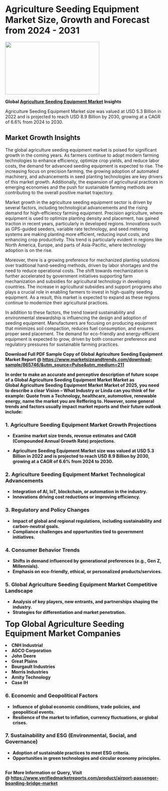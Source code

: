 <H1>Agriculture Seeding Equipment Market Size, Growth and Forecast from 2024 - 2031</H1><img class="aligncenter size-medium wp-image-584254" src="https://thirdeyenews.in/wp-content/uploads/2024/09/Global-Market-Research-300x168.jpeg" alt="" width="300" height="168" /><p><strong>Global&nbsp;<a href="https://www.marketsizeandtrends.com/download-sample/865746/&amp;utm_source=Pulse&amp;utm_medium=211">Agriculture Seeding Equipment Market</a> Insights</strong></p><p>Agriculture Seeding Equipment Market size was valued at USD 5.3 Billion in 2022 and is projected to reach USD 8.9 Billion by 2030, growing at a CAGR of 6.6% from 2024 to 2030.</p><p><h2>Market Growth Insights</h2> <p>The global agriculture seeding equipment market is poised for significant growth in the coming years. As farmers continue to adopt modern farming technologies to enhance efficiency, optimize crop yields, and reduce labor costs, the demand for advanced seeding equipment is expected to rise. The increasing focus on precision farming, the growing adoption of automated machinery, and advancements in seed planting technologies are key drivers of this market growth. Additionally, the expansion of agricultural practices in emerging economies and the push for sustainable farming methods are contributing to the overall positive market trajectory.</p> <p><strong></strong></p> <p>Market growth in the agriculture seeding equipment sector is driven by several factors, including technological advancements and the rising demand for high-efficiency farming equipment. Precision agriculture, where equipment is used to optimize planting density and placement, has gained traction in recent years, particularly in developed regions. Innovations such as GPS-guided seeders, variable rate technology, and seed metering systems are making planting more efficient, reducing input costs, and enhancing crop productivity. This trend is particularly evident in regions like North America, Europe, and parts of Asia-Pacific, where technology adoption is on the rise.</p> <p>Moreover, there is a growing preference for mechanized planting solutions over traditional hand-seeding methods, driven by labor shortages and the need to reduce operational costs. The shift towards mechanization is further accelerated by government initiatives supporting farm mechanization and subsidies for agricultural technology in developing countries. The increase in agricultural subsidies and support programs also plays a crucial role in enabling farmers to invest in high-quality seeding equipment. As a result, this market is expected to expand as these regions continue to modernize their agricultural practices.</p> <p>In addition to these factors, the trend toward sustainability and environmental stewardship is influencing the design and adoption of seeding equipment. Manufacturers are focusing on producing equipment that minimizes soil compaction, reduces fuel consumption, and ensures proper seed placement. The demand for eco-friendly and energy-efficient equipment is expected to grow, driven by both consumer preference and regulatory pressures for sustainable farming practices.</p> <p><strong></p><p><span class=""><strong>Download Full PDF Sample Copy of Global Agriculture Seeding Equipment Market Report</strong> @ <a href="https://www.marketsizeandtrends.com/download-sample/865746/&amp;utm_source=Pulse&amp;utm_medium=211" target="_blank">https://www.marketsizeandtrends.com/download-sample/865746/&amp;utm_source=Pulse&amp;utm_medium=211</a></span></p><p>In order to make an accurate and perceptive description of future scope of a Global&nbsp;Agriculture Seeding Equipment Market Market as Global&nbsp;Agriculture Seeding Equipment Market Market of 2025, you need to describe a clear Vision &ndash; What Industry or Linda can you think of for example: Quote from a Technology, healthcare, automotive, renewable energy, name the market you are Reffering to. However, some general trends and factors usually impact market reports and their future outlook include:</p><h3>1.&nbsp;<strong>Agriculture Seeding Equipment Market Growth Projections</strong></h3><ul><li>Examine market size trends, revenue estimates and CAGR (Compounded Annual Growth Rate) projections.</li><li><p>Agriculture Seeding Equipment Market size was valued at USD 5.3 Billion in 2022 and is projected to reach USD 8.9 Billion by 2030, growing at a CAGR of 6.6% from 2024 to 2030.</p></li></ul><h3>2.&nbsp;<strong>Agriculture Seeding Equipment Market Technological Advancements</strong></h3><ul><li>Integration of AI, IoT, blockchain, or automation in the industry.</li><li>Innovations driving cost reductions or improving efficiency.</li></ul><h3>3.&nbsp;<strong>Regulatory and Policy Changes</strong></h3><ul><li>Impact of global and regional regulations, including sustainability and carbon-neutral goals.</li><li>Compliance challenges and opportunities tied to government initiatives.</li></ul><h3>4.&nbsp;<strong>Consumer Behavior Trends</strong></h3><ul><li>Shifts in demand influenced by generational preferences (e.g., Gen Z, Millennials).</li><li>Emphasis on eco-friendly, ethical, or personalized products/services.</li></ul><h3>5.&nbsp;<strong>Global Agriculture Seeding Equipment Market Competitive Landscape</strong></h3><ul><li>Analysis of key players, new entrants, and partnerships shaping the industry.</li><li>Strategies for differentiation and market penetration.</li></ul><p data-pm-slice="1 1 []"><span style="color: inherit; font-family: inherit; font-size: 25px;">Top Global Agriculture Seeding Equipment Market Companies</span></p><div class="" data-test-id=""><p><li>CNH Industrial</li><li> AGCO Corporation</li><li> John Deere</li><li> Great Plains</li><li> Bourgault Industries</li><li> Morris Industries</li><li> Amity Technology</li><li> Case IH</li></p></div><h3>6.&nbsp;<strong>Economic and Geopolitical Factors</strong></h3><ul><li>Influence of global economic conditions, trade policies, and geopolitical events.</li><li>Resilience of the market to inflation, currency fluctuations, or global crises.</li></ul><h3>7.&nbsp;<strong>Sustainability and ESG (Environmental, Social, and Governance)</strong></h3><ul><li>Adoption of sustainable practices to meet ESG criteria.</li><li>Opportunities in green technologies and circular economy principles.</li></ul><h2><strong style="font-size: 14px;">For More Information or Query, Visit @&nbsp;</strong><a style="background-color: #ffffff; font-size: 14px;" href="https://www.marketsizeandtrends.com/report/agriculture-seeding-equipment-market/" target="_blank">https://www.verifiedmarketreports.com/product/airport-passenger-boarding-bridge-market</a></h2>

